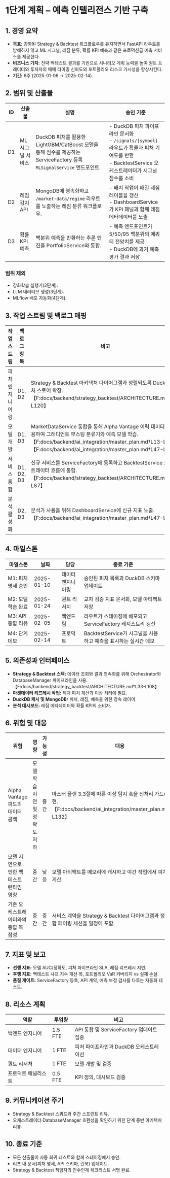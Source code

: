 # 1단계 계획 – 예측 인텔리전스 기반 구축

## 1. 경영 요약

- **목표:** 강화된 Strategy & Backtest 워크플로우를 유지하면서 FastAPI 라우트를
  방해하지 않고 ML 시그널, 레짐 분류, 확률 KPI 예측과 같은 프로덕션급 예측
  서비스를 제공한다.
- **비즈니스 가치:** 전략·백테스트 결과를 기반으로 시나리오 계획 능력을 높여
  퀀트 트레이더와 투자자의 매매 타이밍 신뢰도와 포트폴리오 리스크 가시성을
  향상시킨다.
- **기간:** 6주 (2025-01-06 → 2025-02-14).

## 2. 범위 및 산출물

| ID  | 산출물           | 설명                                                                                                                 | 승인 기준                                                                                                                                            |
| --- | ---------------- | -------------------------------------------------------------------------------------------------------------------- | ---------------------------------------------------------------------------------------------------------------------------------------------------- |
| D1  | ML 시그널 서비스 | DuckDB 피처를 활용한 LightGBM/CatBoost 모델을 통해 점수를 제공하는 ServiceFactory 등록 `MLSignalService` 엔드포인트. | - DuckDB 피처 파이프라인 문서화<br>- `/signals/{symbol}` 라우트가 확률과 피처 기여도를 반환<br>- BacktestService 오케스트레이터가 시그널 점수를 소비 |
| D2  | 레짐 감지 API    | MongoDB에 영속화하고 `/market-data/regime` 라우트를 노출하는 레짐 분류 워크플로우.                                   | - 배치 작업이 매일 레짐 레이블을 갱신<br>- DashboardService가 KPI 패널과 함께 레짐 메타데이터를 노출                                                 |
| D3  | 확률 KPI 예측    | 백분위 예측을 반환하는 추론 엔진을 PortfolioService와 통합.                                                          | - 예측 엔드포인트가 5/50/95 백분위의 에쿼티 전망치를 제공<br>- DuckDB에 과거 예측 평가 결과 저장                                                     |

### 범위 제외

- 강화학습 실행기(2단계).
- LLM 내러티브 생성(3단계).
- MLflow 배포 자동화(4단계).

## 3. 작업 스트림 및 백로그 매핑

| 작업 스트림     | 백로그 항목 | 비고                                                                                                                                                                                                                          |
| --------------- | ----------- | ----------------------------------------------------------------------------------------------------------------------------------------------------------------------------------------------------------------------------- |
| 피처 엔지니어링 | D1, D2      | Strategy & Backtest 아키텍처 다이어그램과 정렬되도록 DuckDB 피처 스토어 확장.【F:docs/backend/strategy_backtest/ARCHITECTURE.md†L1-L120】                                                                                     |
| 모델 개발       | D1, D3      | MarketDataService 통합을 통해 Alpha Vantage 이력 데이터를 활용하여 그래디언트 부스팅 분류기와 예측 모델 학습.【F:docs/backend/ai_integration/master_plan.md†L13-L46】【F:docs/backend/ai_integration/master_plan.md†L47-L82】 |
| 서비스 통합     | D1, D2, D3  | 신규 서비스를 ServiceFactory에 등록하고 BacktestService 오케스트레이터 흐름에 통합.【F:docs/backend/strategy_backtest/ARCHITECTURE.md†L1-L87】                                                                                |
| 분석 활성화     | D2, D3      | 분석가 사용을 위해 DashboardService에 신규 지표 노출.【F:docs/backend/ai_integration/master_plan.md†L47-L82】                                                                                                                 |

## 4. 마일스톤

| 마일스톤           | 날짜       | 담당              | 종료 기준                                                       |
| ------------------ | ---------- | ----------------- | --------------------------------------------------------------- |
| M1: 피처 명세 승인 | 2025-01-10 | 데이터 엔지니어링 | 승인된 피처 목록과 DuckDB 스키마 업데이트                       |
| M2: 모델 학습 완료 | 2025-01-24 | 퀀트 리서치       | 교차 검증 지표 문서화, 모델 아티팩트 저장                       |
| M3: API 통합 리뷰  | 2025-02-05 | 백엔드 팀         | 라우트가 스테이징에 배포되고 ServiceFactory 레지스트리 갱신     |
| M4: 단계 데모      | 2025-02-14 | 프로덕트          | BacktestService가 시그널을 사용하고 예측을 표시하는 실시간 데모 |

## 5. 의존성과 인터페이스

- **Strategy & Backtest 스택:** 데이터 조회와 결과 영속화를 위해 Orchestrator와
  DatabaseManager 파이프라인을
  사용.【F:docs/backend/strategy_backtest/ARCHITECTURE.md†L33-L108】
- **마켓데이터 리프레시 작업:** 제때 피처 계산과 이상 처리에 필요.
- **DuckDB 캐시 및 MongoDB:** 피처, 레짐, 예측을 위한 영속 레이어.
- **분석 대시보드:** 레짐 메타데이터와 확률 KPI의 소비자.

## 6. 위험 및 대응

| 위험                                    | 영향                          | 가능성 | 대응                                                                                                                      |
| --------------------------------------- | ----------------------------- | ------ | ------------------------------------------------------------------------------------------------------------------------- |
| Alpha Vantage 피드의 데이터 공백        | 모델 학습 지연 및 정확도 저하 | 중간   | 마스터 플랜 3.3절에 따른 이상 탐지 훅을 전처리 가드레일로 구현.【F:docs/backend/ai_integration/master_plan.md†L109-L132】 |
| 모델 지연으로 인한 백테스트 런타임 영향 | 중간                          | 낮음   | 모델 아티팩트를 메모리에 캐시하고 야간 작업에서 피처를 사전 계산.                                                         |
| 기존 오케스트레이터와의 통합 복잡성     | 중간                          | 중간   | 서비스 계약을 Strategy & Backtest 다이어그램과 정렬하고 통합 페어링 세션을 일정에 포함.                                   |

## 7. 지표 및 보고

- **선행 지표:** 모델 AUC/정확도, 피처 파이프라인 SLA, 레짐 리프레시 지연.
- **후행 지표:** 백테스트 샤프 지수 개선 폭, 포트폴리오 VaR 커버리지 vs 실제
  손실.
- **품질 게이트:** ServiceFactory 등록, API 계약, 예측 보정 검사를 다루는 자동화
  테스트.

## 8. 리소스 계획

| 역할                | 투입량  | 비고                                     |
| ------------------- | ------- | ---------------------------------------- |
| 백엔드 엔지니어     | 1.5 FTE | API 통합 및 ServiceFactory 업데이트 집중 |
| 데이터 엔지니어     | 1 FTE   | 피처 파이프라인과 DuckDB 오케스트레이션  |
| 퀀트 리서처         | 1 FTE   | 모델 개발 및 검증                        |
| 프로덕트 애널리스트 | 0.5 FTE | KPI 정의, 대시보드 검증                  |

## 9. 커뮤니케이션 주기

- Strategy & Backtest 스쿼드와 주간 스프린트 리뷰.
- 오케스트레이터·DatabaseManager 호환성을 확인하기 위한 단계 중반 아키텍처 리뷰.

## 10. 종료 기준

- 모든 산출물이 자동 회귀 테스트와 함께 스테이징에서 승인.
- 리포 내 문서(피처 명세, API 스키마, 런북) 업데이트.
- Strategy & Backtest 책임자의 인수인계 체크리스트 서명 완료.
